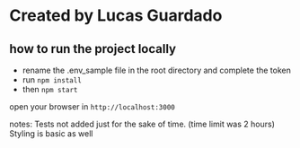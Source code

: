 # Created by Lucas Guardado

## how to run the project locally

- rename the .env_sample file in the root directory and complete the token
- run `npm install`
- then `npm start`

open your browser in `http://localhost:3000`


notes: 
    Tests not added just for the sake of time. (time limit was 2 hours)
    Styling is basic as well